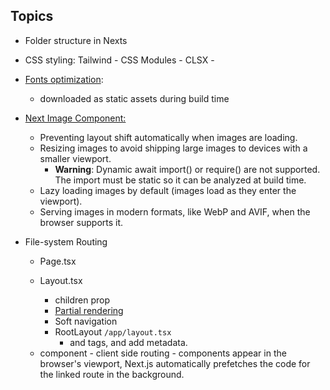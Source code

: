 ## Topics

- Folder structure in Nexts
- CSS styling: Tailwind - CSS Modules - CLSX -
- [Fonts optimization](https://nextjs.org/docs/app/building-your-application/optimizing/fonts):
  
  -  downloaded as static assets during build time
- [Next Image Component:](https://nextjs.org/docs/app/building-your-application/optimizing/images)
  
  - Preventing layout shift automatically when images are loading.
  - Resizing images to avoid shipping large images to devices with a smaller viewport.
    - **Warning**: Dynamic await import() or require() are not supported. The import must be static so it can be analyzed at build time.
  - Lazy loading images by default (images load as they enter the viewport).
  - Serving images in modern formats, like WebP and AVIF, when the browser supports it. 
- File-system Routing
  
  - Page.tsx
  - Layout.tsx
  
    - children prop
    - [Partial rendering](https://nextjs.org/docs/app/building-your-application/routing/linking-and-navigating#4-partial-rendering)
    - Soft navigation
    - RootLayout `/app/layout.tsx`
      - <html> and <body> tags, and add metadata.
  - <Link /> component - client side routing
    -  <Link> components appear in the browser's viewport, Next.js automatically prefetches the code for the linked route in the background.
